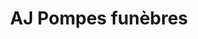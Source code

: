 ---
title: "AJ Pompes funèbres"
url: /puteaux/aj-pompes-funebres/
shop: directeurs de funérailles
---